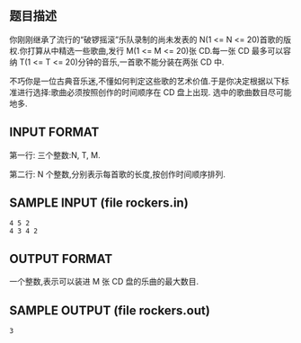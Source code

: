 ## 题目描述

你刚刚继承了流行的“破锣摇滚”乐队录制的尚未发表的 N(1 <= N <= 20)首歌的版权.你打算从中精选一些歌曲,发行 M(1 <= M <= 20)张 CD.每一张 CD 最多可以容纳 T(1 <= T <= 20)分钟的音乐,一首歌不能分装在两张 CD 中.

不巧你是一位古典音乐迷,不懂如何判定这些歌的艺术价值.于是你决定根据以下标准进行选择:歌曲必须按照创作的时间顺序在 CD 盘上出现. 选中的歌曲数目尽可能地多.

## INPUT FORMAT

第一行: 三个整数:N, T, M.

第二行: N 个整数,分别表示每首歌的长度,按创作时间顺序排列.

## SAMPLE INPUT (file rockers.in)
```
4 5 2
4 3 4 2
```
## OUTPUT FORMAT

一个整数,表示可以装进 M 张 CD 盘的乐曲的最大数目.

## SAMPLE OUTPUT (file rockers.out)
```
3 
```
